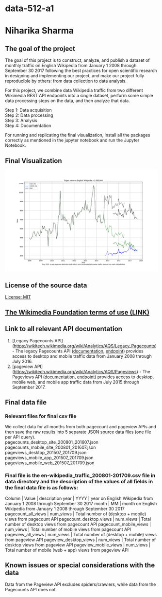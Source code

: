 # data-512-a1
# Niharika Sharma

## The goal of the project
The goal of this project is to construct, analyze, and publish a dataset of monthly traffic on English Wikipedia from January 1 2008 through September 30 2017 following the best practices for open scientific research in designing and implementing our project, and make our project fully reproducible by others: from data collection to data analysis.

For this project, we combine data Wikipedia traffic from two different Wikimedia REST API endpoints into a single dataset, perform some simple data processing steps on the data, and then analyze that data.

Step 1: Data acquisition  
Step 2: Data processing  
Step 3: Analysis  
Step 4: Documentation  

For running and replicating the final visualization, install all the packages correctly as mentioned in the jupyter notebook and run the Jupyter Notebook. 


## Final Visualization 
![alt text](https://github.com/niharikasharma/data-512-a1/blob/master/PlotPageviewsEN_overlap.png)


## License of the source data
[License: MIT](https://opensource.org/licenses/MIT)


## [The Wikimedia Foundation terms of use (LINK)](https://wikimediafoundation.org/wiki/Terms_of_Use/en)


## Link to all relevant API documentation
1. [Legacy Pagecounts API] (https://wikitech.wikimedia.org/wiki/Analytics/AQS/Legacy_Pagecounts) - The legacy Pagecounts API ([documentation](https://wikitech.wikimedia.org/wiki/Analytics/AQS/Legacy_Pagecounts), [endpoint](https://wikimedia.org/api/rest_v1/#!/Pagecounts_data_(legacy)/get_metrics_legacy_pagecounts_aggregate_project_access_site_granularity_start_end)) provides access to desktop and mobile traffic data from January 2008 through July 2016.  
2. [pageview API] (https://wikitech.wikimedia.org/wiki/Analytics/AQS/Pageviews) - The Pageviews API ([documentation](https://wikitech.wikimedia.org/wiki/Analytics/AQS/Pageviews), [endpoint](https://wikimedia.org/api/rest_v1/#!/Pageviews_data/get_metrics_pageviews_aggregate_project_access_agent_granularity_start_end)) provides access to desktop, mobile web, and mobile app traffic data from July 2015 through September 2017.

## Final data file

### Relevant files for final csv file
We collect data for all months from both pagecount and pageview APIs and then save the raw results into 5 separate JSON source data files (one file per API query).  
pagecounts_desktop_site_200801_201607.json  
pagecounts_mobile_site_200801_201607.json  
pageviews_desktop_201507_201709.json  
pageviews_mobile_app_201507_201709.json  
pageviews_mobile_web_201507_201709.json  

### Final file is the en-wikipedia_traffic_200801-201709.csv file in data directory and the description of the values of all fields in the final data file is as follows:

Column | Value | description
year | YYYY | year on English Wikipedia from January 1 2008 through September 30 2017
month | MM | month on English Wikipedia from January 1 2008 through September 30 2017
pagecount_all_views | num_views | Total number of (desktop + mobile) views from pagecount API 
pagecount_desktop_views | num_views | Total number of desktop views from pagecount API
pagecount_mobile_views | num_views | Total number of mobile views from pagecount API
pageview_all_views | num_views | Total number of (desktop + mobile) views from pageview API
pageview_desktop_views | num_views |  Total number of desktop views from pageview API
pageview_mobile_views | num_views |  Total number of mobile (web + app) views from pageview API


## Known issues or special considerations with the data 
Data from the Pageview API excludes spiders/crawlers, while data from the Pagecounts API does not.
